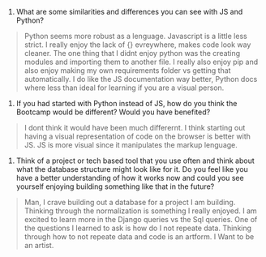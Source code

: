 
1. What are some similarities and differences you can see with JS and Python?
> Python seems more robust as a lenguage. Javascript is a little less strict. I really enjoy the lack of {} evreywhere, makes code look way cleaner. The one thing that I didnt enjoy python was the creating modules and importing them to another file. I really also enjoy pip and also enjoy making my own requirements folder vs getting that automatically. I do like the JS documentation way better, Python docs where less than ideal for learning if you are a visual person.
1. If you had started with Python instead of JS, how do you think the Bootcamp would be different? Would you have benefited?
> I dont think it would have been much differernt. I think starting out having a visual representation of code on the browser is better with JS. JS is more visual since it manipulates the markup lenguage.
1. Think of a project or tech based tool that you use often and think about what the database structure might look like for it. Do you feel like you have a better understanding of how it works now and could you see yourself enjoying building something like that in the future? 
> Man, I crave building out a database for a project I am building. Thinking through the normalization is something I really enjoyed. I am excited to learn more in the Django queries vs the Sql queries. One of the questions I learned to ask is how do I not repeate data. Thinking through how to not repeate data and code is an artform. I Want to be an artist. 